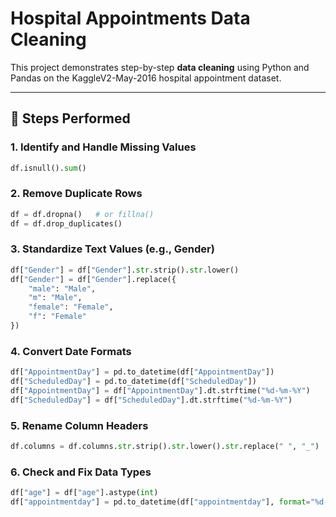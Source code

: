 # Hospital Appointments Data Cleaning

This project demonstrates step-by-step **data cleaning** using Python and Pandas on the KaggleV2-May-2016 hospital appointment dataset.

---

## 📌 Steps Performed

### 1. Identify and Handle Missing Values
```python
df.isnull().sum()
```

### 2. Remove Duplicate Rows
```python
df = df.dropna()   # or fillna()
df = df.drop_duplicates()
```

### 3. Standardize Text Values (e.g., Gender)
```python
df["Gender"] = df["Gender"].str.strip().str.lower()
df["Gender"] = df["Gender"].replace({
    "male": "Male",
    "m": "Male",
    "female": "Female",
    "f": "Female"
}) 
```

### 4. Convert Date Formats
```python
df["AppointmentDay"] = pd.to_datetime(df["AppointmentDay"])
df["ScheduledDay"] = pd.to_datetime(df["ScheduledDay"])
df["AppointmentDay"] = df["AppointmentDay"].dt.strftime("%d-%m-%Y")
df["ScheduledDay"] = df["ScheduledDay"].dt.strftime("%d-%m-%Y") 
```

### 5. Rename Column Headers
```python
df.columns = df.columns.str.strip().str.lower().str.replace(" ", "_") 
```

### 6. Check and Fix Data Types
```python
df["age"] = df["age"].astype(int)
df["appointmentday"] = pd.to_datetime(df["appointmentday"], format="%d-%m-%Y")
```
